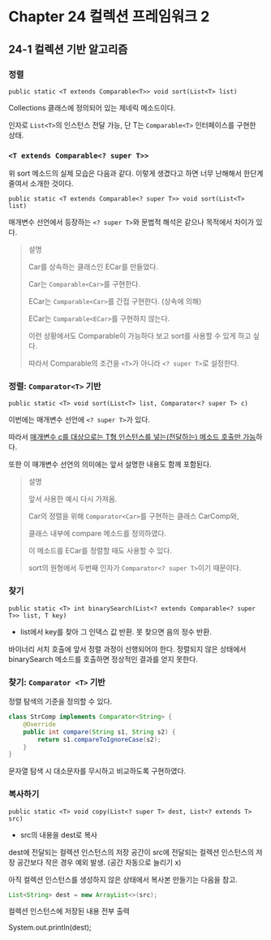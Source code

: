 # Chapter 24 컬렉션 프레임워크 2

## 24-1 컬렉션 기반 알고리즘

### 정렬

`public static <T extends Comparable<T>> void sort(List<T> list)`

Collections 클래스에 정의되어 있는 제네릭 메소드이다.

인자로 `List<T>`의 인스턴스 전달 가능, 단 T는 `Comparable<T>` 인터페이스를 구현한 상태.

### `<T extends Comparable<? super T>>`

위 sort 메소드의 실제 모습은 다음과 같다. 이렇게 생겼다고 하면 너무 난해해서 한단계 줄여서 소개한 것이다. 

`public static <T extends Comparable<? super T>> void sort(List<T> list)`

매개변수 선언에서 등장하는 `<? super T>`와 문법적 해석은 같으나 목적에서 차이가 있다.

>  설명
>
> Car를 상속하는 클래스인 ECar를 만들었다.
>
> Car는 `Comparable<Car>`를 구현한다.
>
> ECar는 `Comparable<Car>`를 간접 구현한다. (상속에 의해)
>
> ECar는 `Comparable<ECar>`를 구현하지 않는다.
>
> 이런 상황에서도 Comparable이 가능하다 보고 sort를 사용할 수 있게 하고 싶다.
>
> 따라서 Comparable의 조건을 `<T>`가 아니라 `<? super T>`로 설정한다.



### 정렬: `Comparator<T>` 기반

`public static <T> void sort(List<T> list, Comparator<? super T> c)`

이번에는 매개변수 선언에 `<? super T>`가 있다.

따라서 <u>매개변수 c를 대상으로는 T형 인스턴스를 넣는(전달하는) 메소드 호출만 가능</u>하다.

또한 이 매개변수 선언의 의미에는 앞서 설명한 내용도 함께 포함된다. 

> 설명
>
> 앞서 사용한 예시 다시 가져옴.
>
> Car의 정렬을 위해 `Comparator<Car>`를 구현하는 클래스 CarComp와,
>
> 클래스 내부에 compare 메소드를 정의하였다.
>
> 이 메소드를 ECar를 정렬할 때도 사용할 수 있다.
>
> sort의 원형에서 두번째 인자가 `Comparator<? super T>`이기 때문이다.



### 찾기

`public static <T> int binarySearch(List<? extends Comparable<? super T>> list, T key)`

* list에서 key를 찾아 그 인덱스 값 반환. 못 찾으면 음의 정수 반환.

바이너리 서치 호출에 앞서 정렬 과정이 선행되어야 한다. 정렬되지 않은 상태에서 binarySearch 메소드를 호출하면 정상적인 결과를 얻지 못한다.



### 찾기: `Comparator <T>` 기반

정렬 탐색의 기준을 정의할 수 있다.

```java
class StrComp implements Comparator<String> {
    @Override
    public int compare(String s1, String s2) {
        return s1.compareToIgnoreCase(s2);
    }
}
```

문자열 탐색 시 대소문자를 무시하고 비교하도록 구현하였다.



### 복사하기

`public static <T> void copy(List<? super T> dest, List<? extends T> src)`

* src의 내용을 dest로 복사

dest에 전달되는 컬렉션 인스턴스의 저장 공간이 src에 전달되는 컬렉션 인스턴스의 저장 공간보다 작은 경우 예외 발생. (공간 자동으로 늘리기 x)

아직 컬렉션 인스턴스를 생성하지 않은 상태에서 복사본 만들기는 다음을 참고.

```java
List<String> dest = new ArrayList<>(src);
```



컬렉션 인스턴스에 저장된 내용 전부 출력

System.out.println(dest);